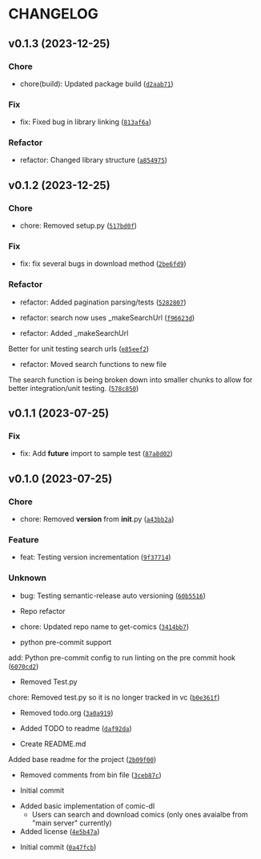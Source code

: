 # CHANGELOG



## v0.1.3 (2023-12-25)

### Chore

* chore(build): Updated package build ([`d2aab71`](https://github.com/Babarbitz/comic-dl/commit/d2aab712013048e7d97baa4fae57420374461208))

### Fix

* fix: Fixed bug in library linking ([`813af6a`](https://github.com/Babarbitz/comic-dl/commit/813af6a1208f7c612001a755772d3c8de1bd171e))

### Refactor

* refactor: Changed library structure ([`a854975`](https://github.com/Babarbitz/comic-dl/commit/a854975c6010c2a0faee6b40b167354ef67fcff4))


## v0.1.2 (2023-12-25)

### Chore

* chore: Removed setup.py ([`517bd0f`](https://github.com/Babarbitz/comic-dl/commit/517bd0f4bebb8bc59fbfbcfdcf7f19864474c526))

### Fix

* fix: fix several bugs in download method ([`2be6fd9`](https://github.com/Babarbitz/comic-dl/commit/2be6fd9416faceb014f6a4f0cf0bd2805232da5c))

### Refactor

* refactor: Added pagination parsing/tests ([`5282807`](https://github.com/Babarbitz/comic-dl/commit/52828072cd6d574d154127d31de59da3d3146157))

* refactor: search now uses _makeSearchUrl ([`f96623d`](https://github.com/Babarbitz/comic-dl/commit/f96623d32761095ef7c30ea9da3a892ed711944a))

* refactor: Added _makeSearchUrl

Better for unit testing search urls ([`e85eef2`](https://github.com/Babarbitz/comic-dl/commit/e85eef293c42143778cc9f866cf6009966dbd2e0))

* refactor: Moved search functions to new file

The search function is being broken down into smaller chunks to allow
for better integration/unit testing. ([`578c850`](https://github.com/Babarbitz/comic-dl/commit/578c85045f2f10f1737fbaecc802f16041a78568))


## v0.1.1 (2023-07-25)

### Fix

* fix: Add __future__ import to sample test ([`87a8d02`](https://github.com/Babarbitz/comic-dl/commit/87a8d024184aeeaaf587051413c35aee954abb0e))


## v0.1.0 (2023-07-25)

### Chore

* chore: Removed __version__ from __init__.py ([`a43bb2a`](https://github.com/Babarbitz/comic-dl/commit/a43bb2a42f4576aad415fd111325d60f35c8e59e))

### Feature

* feat: Testing version incrementation ([`9f37714`](https://github.com/Babarbitz/comic-dl/commit/9f37714a9d5e73322b988a950a9256a8d89e4dce))

### Unknown

* bug: Testing semantic-release auto versioning ([`60b5516`](https://github.com/Babarbitz/comic-dl/commit/60b5516020a0786159d7a2a4648c124e8e7dd155))

* Repo refactor

- chore: Updated repo name to get-comics ([`3414bb7`](https://github.com/Babarbitz/comic-dl/commit/3414bb73429244adada1bc69343a17b6e353f152))

* python pre-commit support

add: Python pre-commit config to run linting on the pre commit hook ([`6070cd2`](https://github.com/Babarbitz/comic-dl/commit/6070cd24fc66fdac2e266aa1e00851138e09408b))

* Removed Test.py

chore: Removed test.py so it is no longer tracked in vc ([`b0e361f`](https://github.com/Babarbitz/comic-dl/commit/b0e361f22a6ca5c01a14dbfec9175b1f9c51564c))

* Removed todo.org ([`3a0a919`](https://github.com/Babarbitz/comic-dl/commit/3a0a919efbe896aaf1273da804f7eb1c841b6eda))

* Added TODO to readme ([`daf92da`](https://github.com/Babarbitz/comic-dl/commit/daf92da392cacfc8f5c95505f29fd78c535493ed))

* Create README.md

Added base readme for the project ([`2b09f00`](https://github.com/Babarbitz/comic-dl/commit/2b09f0053bb8bfbffa27e33bd8a5725b6c603c04))

* Removed comments from bin file ([`3ceb87c`](https://github.com/Babarbitz/comic-dl/commit/3ceb87c728db267eb8b0c5888866633006794f30))

* Initial commit

- Added basic implementation of comic-dl
  - Users can search and download comics (only ones avaialbe from &#34;main
    server&#34; currently)
- Added license ([`4e5b47a`](https://github.com/Babarbitz/comic-dl/commit/4e5b47a75429d77af9b860ccb60982801772ebc3))

* Initial commit ([`0a47fcb`](https://github.com/Babarbitz/comic-dl/commit/0a47fcba5056a349a3532ee07e39f0354bfe153e))
